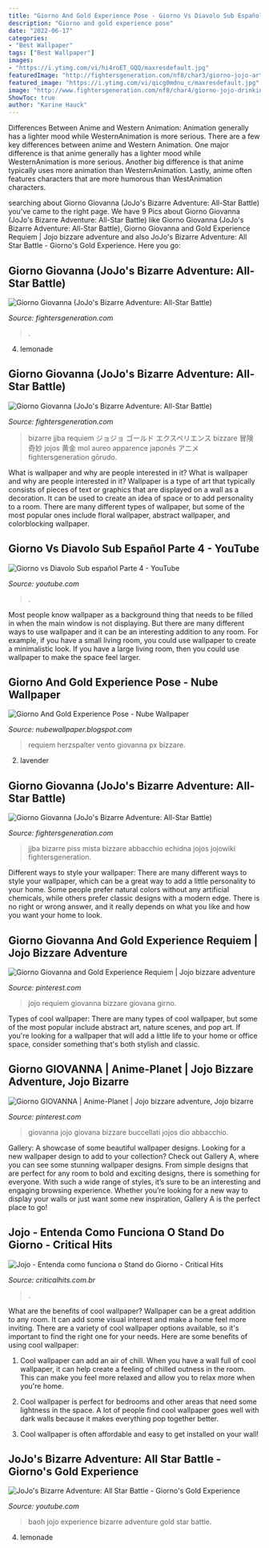 ```yaml
---
title: "Giorno And Gold Experience Pose - Giorno Vs Diavolo Sub Español Parte 4"
description: "Giorno and gold experience pose"
date: "2022-06-17"
categories:
- "Best Wallpaper"
tags: ["Best Wallpaper"]
images:
- "https://i.ytimg.com/vi/hi4roET_GQQ/maxresdefault.jpg"
featuredImage: "http://fightersgeneration.com/nf8/char3/giorno-jojo-art2.jpg"
featured_image: "https://i.ytimg.com/vi/qicg0mdnu_c/maxresdefault.jpg"
image: "http://www.fightersgeneration.com/nf8/char4/giorno-jojo-drinking.png"
ShowToc: true
author: "Karine Hauck"
---
```



Differences Between Anime and Western Animation: Animation generally has a lighter mood while WesternAnimation is more serious.
There are a few key differences between anime and Western Animation. One major difference is that anime generally has a lighter mood while WesternAnimation is more serious. Another big difference is that anime typically uses more animation than WesternAnimation. Lastly, anime often features characters that are more humorous than WestAnimation characters.

	

		
searching about Giorno Giovanna (JoJo&#039;s Bizarre Adventure: All-Star Battle) you've came to the right page. We have 9 Pics about Giorno Giovanna (JoJo&#039;s Bizarre Adventure: All-Star Battle) like Giorno Giovanna (JoJo&#039;s Bizarre Adventure: All-Star Battle), Giorno Giovanna and Gold Experience Requiem | Jojo bizzare adventure and also JoJo&#039;s Bizarre Adventure: All Star Battle - Giorno&#039;s Gold Experience. Here you go:
		
    
## Giorno Giovanna (JoJo&#039;s Bizarre Adventure: All-Star Battle)

<img loading=lazy src="http://fightersgeneration.com/nf8/char3/giorno-jojo-art2.jpg" onerror="this.onerror=null;this.src='https://tse1.mm.bing.net/th?id=OIP.-98HSAOHr1wtYOFYX4Zd5gHaJt&amp;pid=15.1';" alt="Giorno Giovanna (JoJo&#039;s Bizarre Adventure: All-Star Battle)">

_Source: fightersgeneration.com_

>. 

	

4. lemonade 

    
## Giorno Giovanna (JoJo&#039;s Bizarre Adventure: All-Star Battle)

<img loading=lazy src="http://www.fightersgeneration.com/nf8/char3/gionro-gold-experience-anime.png" onerror="this.onerror=null;this.src='https://tse4.mm.bing.net/th?id=OIP.guw3n_3OR91C3PgP4b6k2QHaM1&amp;pid=15.1';" alt="Giorno Giovanna (JoJo&#039;s Bizarre Adventure: All-Star Battle)">

_Source: fightersgeneration.com_

>bizarre jjba requiem ジョジョ ゴールド エクスペリエンス bizzare 冒険 奇妙 jojos 黄金 mol aureo apparence japonês アニメ fightersgeneration gōrudo. 

	

What is wallpaper and why are people interested in it?
What is wallpaper and why are people interested in it?
Wallpaper is a type of art that typically consists of pieces of text or graphics that are displayed on a wall as a decoration. It can be used to create an idea of space or to add personality to a room. There are many different types of wallpaper, but some of the most popular ones include floral wallpaper, abstract wallpaper, and colorblocking wallpaper.

    
## Giorno Vs Diavolo Sub Español Parte 4 - YouTube

<img loading=lazy src="https://i.ytimg.com/vi/hi4roET_GQQ/maxresdefault.jpg" onerror="this.onerror=null;this.src='https://tse3.mm.bing.net/th?id=OIP.p_TbPshL6sR5pJ0ptgDyAwHaEK&amp;pid=15.1';" alt="Giorno vs Diavolo Sub español Parte 4 - YouTube">

_Source: youtube.com_

>. 

	

Most people know wallpaper as a background thing that needs to be filled in when the main window is not displaying. But there are many different ways to use wallpaper and it can be an interesting addition to any room. For example, if you have a small living room, you could use wallpaper to create a minimalistic look. If you have a large living room, then you could use wallpaper to make the space feel larger.

    
## Giorno And Gold Experience Pose - Nube Wallpaper

<img loading=lazy src="https://pbs.twimg.com/media/EAgrAKtXkAYcxH5.jpg" onerror="this.onerror=null;this.src='https://tse1.mm.bing.net/th?id=OIP.rEOB5T2qcZnHfRJGKlDqwgHaLH&amp;pid=15.1';" alt="Giorno And Gold Experience Pose - Nube Wallpaper">

_Source: nubewallpaper.blogspot.com_

>requiem herzspalter vento giovanna px bizzare. 

	

2. lavender 

    
## Giorno Giovanna (JoJo&#039;s Bizarre Adventure: All-Star Battle)

<img loading=lazy src="http://www.fightersgeneration.com/nf8/char4/giorno-jojo-drinking.png" onerror="this.onerror=null;this.src='https://tse3.mm.bing.net/th?id=OIP.fPzqJc1iyn943y8lMGHz1gHaLE&amp;pid=15.1';" alt="Giorno Giovanna (JoJo&#039;s Bizarre Adventure: All-Star Battle)">

_Source: fightersgeneration.com_

>jjba bizarre piss mista bizzare abbacchio echidna jojos jojowiki fightersgeneration. 

	

Different ways to style your wallpaper:
There are many different ways to style your wallpaper, which can be a great way to add a little personality to your home. Some people prefer natural colors without any artificial chemicals, while others prefer classic designs with a modern edge. There is no right or wrong answer, and it really depends on what you like and how you want your home to look.

    
## Giorno Giovanna And Gold Experience Requiem | Jojo Bizzare Adventure

<img loading=lazy src="https://i.pinimg.com/736x/1d/55/2f/1d552fa3390ae56b3d16af0e0f1738a6.jpg" onerror="this.onerror=null;this.src='https://tse1.mm.bing.net/th?id=OIP.5KQsuoB5O2fU6xCtLlmsNQHaEK&amp;pid=15.1';" alt="Giorno Giovanna and Gold Experience Requiem | Jojo bizzare adventure">

_Source: pinterest.com_

>jojo requiem giovanna bizzare giovana girno. 

	

Types of cool wallpaper:
There are many types of cool wallpaper, but some of the most popular include abstract art, nature scenes, and pop art. If you're looking for a wallpaper that will add a little life to your home or office space, consider something that's both stylish and classic.

    
## Giorno GIOVANNA | Anime-Planet | Jojo Bizzare Adventure, Jojo Bizarre

<img loading=lazy src="https://i.pinimg.com/736x/c8/7e/20/c87e20985be431e1324547b0468aeb6a.jpg" onerror="this.onerror=null;this.src='https://tse3.mm.bing.net/th?id=OIP.n7eAOu0zN4lZtqFGpAwqggAAAA&amp;pid=15.1';" alt="Giorno GIOVANNA | Anime-Planet | Jojo bizzare adventure, Jojo bizarre">

_Source: pinterest.com_

>giovanna jojo giovana bizzare buccellati jojos dio abbacchio. 

	

Gallery: A showcase of some beautiful wallpaper designs.
Looking for a new wallpaper design to add to your collection? Check out Gallery A, where you can see some stunning wallpaper designs. From simple designs that are perfect for any room to bold and exciting designs, there is something for everyone. With such a wide range of styles, it’s sure to be an interesting and engaging browsing experience. Whether you’re looking for a new way to display your walls or just want some new inspiration, Gallery A is the perfect place to go!





	
	
    
## Jojo - Entenda Como Funciona O Stand Do Giorno - Critical Hits

<img loading=lazy src="https://criticalhits.com.br/wp-content/uploads/2021/05/giorno-gold-experience.jpg" onerror="this.onerror=null;this.src='https://tse3.mm.bing.net/th?id=OIP.ZRL1CZU6RBJ2PysTbh9gJQHaD2&amp;pid=15.1';" alt="Jojo - Entenda como funciona o Stand do Giorno - Critical Hits">

_Source: criticalhits.com.br_

>. 

	

What are the benefits of cool wallpaper?
Wallpaper can be a great addition to any room. It can add some visual interest and make a home feel more inviting. There are a variety of cool wallpaper options available, so it's important to find the right one for your needs. Here are some benefits of using cool wallpaper: 
1. Cool wallpaper can add an air of chill. When you have a wall full of cool wallpaper, it can help create a feeling of chilled outness in the room. This can make you feel more relaxed and allow you to relax more when you're home. 

2. Cool wallpaper is perfect for bedrooms and other areas that need some lightness in the space. A lot of people find cool wallpaper goes well with dark walls because it makes everything pop together better. 

3. Cool wallpaper is often affordable and easy to get installed on your wall!

    
## JoJo&#039;s Bizarre Adventure: All Star Battle - Giorno&#039;s Gold Experience

<img loading=lazy src="https://i.ytimg.com/vi/qicg0mdnu_c/maxresdefault.jpg" onerror="this.onerror=null;this.src='https://tse3.mm.bing.net/th?id=OIP.CNbT01Xh2T6S5JNFAne6bQHaEK&amp;pid=15.1';" alt="JoJo&#039;s Bizarre Adventure: All Star Battle - Giorno&#039;s Gold Experience">

_Source: youtube.com_

>baoh jojo experience bizarre adventure gold star battle. 

	

4. lemonade 

